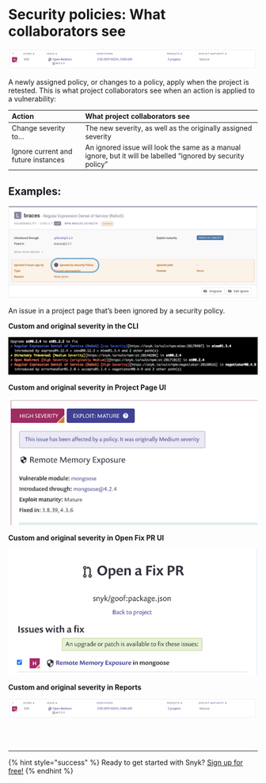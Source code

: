 # Security policies: What collaborators see

![](../../.gitbook/assets/screenshot_2020-10-21_at_9.30.03_am.png)

A newly assigned policy, or changes to a policy, apply when the project is retested. This is what project collaborators see when an action is applied to a vulnerability:

| **Action** | **What project collaborators see** |
| :--- | :--- |
| Change severity to… | The new severity, as well as the originally assigned severity |
| Ignore current and future instances | An ignored issue will look the same as a manual ignore, but it will be labelled “ignored by security policy” |

## **Examples:**

![](../../.gitbook/assets/screenshot_2021-07-28_at_12.50.46.png)

An issue in a project page that’s been ignored by a security policy.

**Custom and original severity in the CLI**

![](../../.gitbook/assets/unnamed.png)

**Custom and original severity in Project Page UI**

![](../../.gitbook/assets/unnamed-1.png)

**Custom and original severity in Open Fix PR UI**

![](../../.gitbook/assets/unnamed-2.png)

**Custom and original severity in Reports**

![](../../.gitbook/assets/screenshot_2020-10-21_at_9.30.03_am.png)

 
<br><br><hr>

{% hint style="success" %}
Ready to get started with Snyk? [Sign up for free!](https://snyk.io/login?cta=sign-up&loc=footer&page=support_docs_page)
{% endhint %}